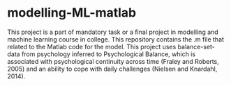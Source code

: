 # modelling-ML-matlab
This project is a part of mandatory task or a final project in modelling and machine learning course in college. This repository contains the .m file that related to the Matlab code for the model. This project uses balance-set-data from psychology inferred to Psychological Balance, which is associated with psychological continuity across time (Fraley and Roberts, 2005) and an ability to cope with daily challenges (Nielsen and Knardahl, 2014).
